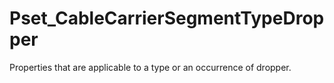 # Pset_CableCarrierSegmentTypeDropper

Properties that are applicable to a type or an occurrence of dropper.
<!-- end of short definition -->

